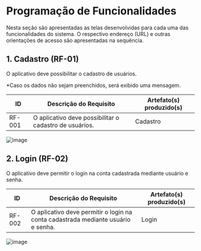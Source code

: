 # Programação de Funcionalidades

Nesta seção são apresentadas as telas desenvolvidas para cada uma das funcionalidades do sistema. O respectivo endereço (URL) e outras orientações de acesso são apresentadas na sequência.

## 1. Cadastro (RF-01)

O aplicativo deve possibilitar o cadastro de usuários.

*Caso os dados não sejam preenchidos, será exibido uma mensagem.

|ID    | Descrição do Requisito  | Artefato(s) produzido(s) |
|------|-----------------------------------------|----|
|RF-001| 	O aplicativo deve possibilitar o cadastro de usuários. | Cadastro| 

![image](https://github.com/ICEI-PUC-Minas-PMV-ADS/pmv-ads-2023-2-e3-proj-mov-t2-choppanheiro/assets/112138736/586ef02e-0ae7-4c0e-905b-d051c445be32)


## 2. Login (RF-02)

O aplicativo deve permitir o login na conta cadastrada mediante usuário e senha.

|ID    | Descrição do Requisito  | Artefato(s) produzido(s) |
|------|-----------------------------------------|----|
|RF-002|O aplicativo deve permitir o login na conta cadastrada mediante usuário e senha. | Login  | 

![image](https://github.com/ICEI-PUC-Minas-PMV-ADS/pmv-ads-2023-2-e3-proj-mov-t2-choppanheiro/assets/112138736/84c2fe5f-f53b-4e60-a057-6846ef7a8d3a)



